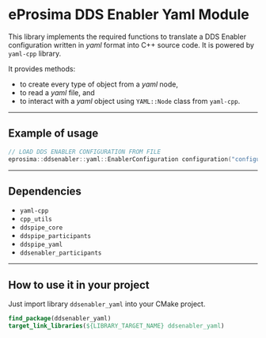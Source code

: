 # eProsima DDS Enabler Yaml Module

This library implements the required functions to translate a DDS Enabler configuration written in *yaml*
format into C++ source code.
It is powered by `yaml-cpp` library.

It provides methods:

- to create every type of object from a *yaml* node,
- to read a *yaml* file, and
- to interact with a *yaml* object using `YAML::Node` class from `yaml-cpp`.

---

## Example of usage

```cpp
// LOAD DDS ENABLER CONFIGURATION FROM FILE
eprosima::ddsenabler::yaml::EnablerConfiguration configuration("configuration.yaml");

```

---

## Dependencies

* `yaml-cpp`
* `cpp_utils`
* `ddspipe_core`
* `ddspipe_participants`
* `ddspipe_yaml`
* `ddsenabler_participants`

---

## How to use it in your project

Just import library `ddsenabler_yaml` into your CMake project.

```cmake
find_package(ddsenabler_yaml)
target_link_libraries(${LIBRARY_TARGET_NAME} ddsenabler_yaml)
```
